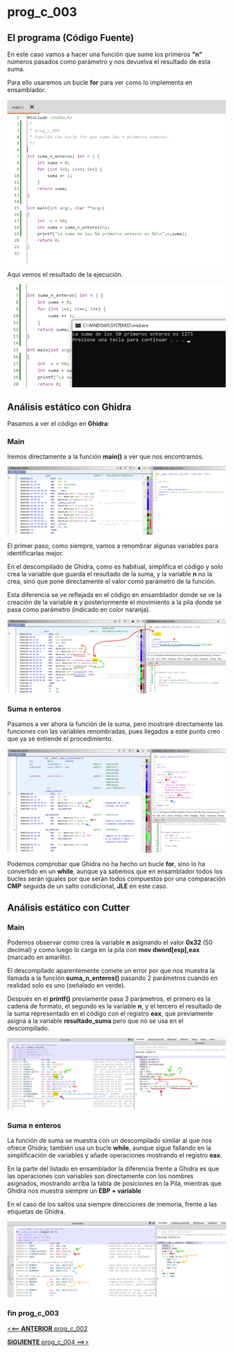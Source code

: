 # prog_c_003


## El programa (Código Fuente)

En este caso vamos a hacer una función que sume los primeros **"n"** números pasados como parámetro y nos devuelva el resultado de esta suma.

Para ello usaremos un bucle **for** para ver como lo implementa en ensamblador.

![img_001](img/img_001.png "código fuente") 

Aquí vemos el resultado de la ejecución.

![img_002](img/img_002.png "ejecución") 


## Análisis estático con Ghidra

Pasamos a ver el código en **Ghidra**:


### Main

Iremos directamente a la función **main()** a ver que nos encontramos.

![img_003](img/img_003.png "main")

El primer paso, como siempre, vamos a renombrar algunas variables para identificarlas mejor.

En el descompilado de Ghidra, como es habitual, simplifica el código y solo crea la variable que guarda el resultado de la suma, y la variable **n** no la crea, sinó que pone directamente el valor como parámetro de la función. 

Esta diferencia se ve reflejada en el código en ensamblador donde se ve la creación de la variable **n** y posteriormente el movimiento a la pila donde se pasa como parámetro (indicado en color naranja).

![img_004](img/img_004.png "variables")

### Suma n enteros

Pasamos a ver ahora la función de la suma, pero mostraré directamente las funciones con las variables renombradas, pues llegados a este punto creo que ya se entiende el procedimiento.

![img_005](img/img_005.png "suma n enteros")

Podemos comprobar que Ghidra no ha hecho un bucle **for**, sino lo ha convertido en un **while**, aunque ya sabemos que en ensamblador todos los bucles serán iguales por que serán todos compuestos por una comparación **CMP** seguida de un salto condicional, **JLE** en este caso. 
 

## Análisis estático con Cutter

### Main

Podemos observar como crea la variable **n** asignando el valor **0x32** (50 decimal) y como luego lo carga en la pila con **mov dword[esp],eax** (marcado en amarillo).

El descompilado aparentemente comete un error por que nos muestra la llamada a la función **suma_n_enteros()** pasando 2 parámetros cuando en realidad solo es uno (señalado en verde).

Después en el **printf()** previamente pasa 3 parámetros, el primero es la cadena de formato, el segundo es la variable **n**, y el tercero el resultado de la suma representado en el código con el registro **eax**, que previamente asigna a la variable **resultado_suma** pero que no se usa en el descompilado.

![img_006](img/img_006.png "main")

### Suma n enteros

La función de suma se muestra con un descompilado similar al que nos ofrece Ghidra; también usa un bucle **while**, aunque sigue fallando en la simplificación de variables y añade operaciones mostrando el registro **eax**.

En la parte del listado en ensamblador la diferencia frente a Ghidra es que las operaciones con variables son directamente con los nombres asignados, mostrando arriba la tabla de posiciones en la Pila, mientras que Ghidra nos muestra siempre un **EBP + variable**

En el caso de los saltos usa siempre direcciones de memoria, frente a las etiquetas de Ghidra.

![img_007](img/img_007.png "suma n enteros")


### fin prog_c_003

[<<== **ANTERIOR** prog_c_002](../prog_c_002/prog_c_002.md)

[**SIGUIENTE** prog_c_004 ==>>](../prog_c_004/prog_c_004.md)
